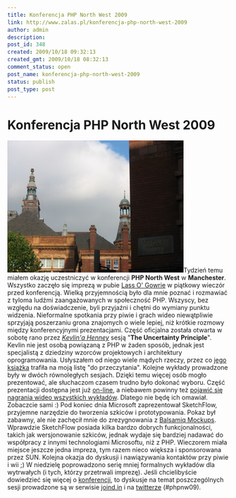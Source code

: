 ```yaml
---
title: Konferencja PHP North West 2009
link: http://www.zalas.pl/konferencja-php-north-west-2009
author: admin
description: 
post_id: 348
created: 2009/10/18 09:32:13
created_gmt: 2009/10/18 08:32:13
comment_status: open
post_name: konferencja-php-north-west-2009
status: publish
post_type: post
---
```


<!--Tydzień temu miałem okazję uczestniczyć w konferencji PHP North West w Manchester. Wszystko zaczęło się imprezą w pubie Lass O' Gowrie w piątkowy wieczór przed konferencją. Wielką przyjemnością było dla mnie poznać i rozmawiać z tyloma ludźmi zaangażowanych w społeczność PHP. Wszyscy, bez względu na doświadczenie, byli przyjaźni i chętni do wymiany punktu widzenia. Nieformalne spotkania przy piwie i grach wideo niewątpliwie sprzyjają poszerzaniu grona znajomych o wiele lepiej, niż krótkie rozmowy między konferencyjnymi prezentacjami.-->

# Konferencja PHP North West 2009

![Manchester, Sackville Street](/uploads/wp//2009/10/img_5176-400x300.jpg)Tydzień temu miałem okazję uczestniczyć w konferencji **PHP North West** w **Manchester**. Wszystko zaczęło się imprezą w pubie [Lass O' Gowrie](http://www.thelass.co.uk/) w piątkowy wieczór przed konferencją. Wielką przyjemnością było dla mnie poznać i rozmawiać z tyloma ludźmi zaangażowanych w społeczność PHP. Wszyscy, bez względu na doświadczenie, byli przyjaźni i chętni do wymiany punktu widzenia. Nieformalne spotkania przy piwie i grach wideo niewątpliwie sprzyjają poszerzaniu grona znajomych o wiele lepiej, niż krótkie rozmowy między konferencyjnymi prezentacjami. Część oficjalna została otwarta w sobotę rano przez _[Kevlin'a Henney](http://twitter.com/KevlinHenney)_ sesją "**The Uncertainty Principle**". Kevlin nie jest osobą powiązaną z PHP w żaden sposób, jednak jest specjalistą z dziedziny wzorców projektowych i architektury oprogramowania. Usłyszałem od niego wiele mądych rzeczy, przez co [jego książka](http://www.goodreads.com/book/show/7003902-97-things-every-programmer-should-know-collective-wisdom-from-the-exper) trafiła na moją listę "do przeczytania". Kolejne wykłady prowadzone były w dwóch równoległych sesjach. Dzięki temu więcej osób mogło prezentować, ale słuchaczom czasem trudno było dokonać wyboru. Część prezentacji dostępna jest już [on-line](http://conference.phpnw.org.uk/phpnw09/?p=346), a niebawem powinny też [pojawić się nagrania wideo wszystkich wykładów](http://conference.phpnw.org.uk/phpnw09/). Dlatego nie będę ich omawiał. Zobaczcie sami :) Pod koniec dnia Microsoft zaprezentował SketchFlow, przyjemne narzędzie do tworzenia szkiców i prototypowania. Pokaz był zabawny, ale nie zachęcił mnie do zrezygnowania z [Balsamiq Mockups](/tworzenie-szkicow-interfejsu-uzytkownika-ui-balsamiq-mockups). Wprawdzie SketchFlow posiada kilka bardzo dobrych funkcjonalności, takich jak wersjonowanie szkiców, jednak wydaje się bardziej nadawać do współpracy z innymi technologiami Microsoftu, niż z PHP. Wieczorem miała miejsce jeszcze jedna impreza, tym razem nieco większa i sponsorowana przez SUN. Kolejna okazja do dyskusji i nawiązywania kontaktów przy piwie i wii ;) W niedzielę poprowadzono serię mniej formalnych wykładów dla wytrwałych (i tych, którzy przetrwali imprezę). Jeśli chcielibyście dowiedzieć się więcej o [konferencji](http://conference.phpnw.org.uk/phpnw09/), to dyskusje na temat poszczególnych sesji prowadzone są w serwisie [joind.in](http://joind.in/event/view/70) i na [twitterze](http://twitter.com/#search?q=%23phpnw09) (#phpnw09).

